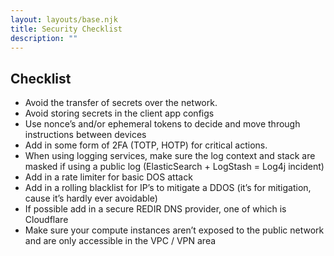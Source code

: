 ```yaml
---
layout: layouts/base.njk
title: Security Checklist
description: ""
---
```


## Checklist

- Avoid the transfer of secrets over the network.
- Avoid storing secrets in the client app configs
- Use nonce’s and/or ephemeral tokens to decide and move through instructions between devices
- Add in some form of 2FA (TOTP, HOTP) for critical actions.
- When using logging services, make sure the log context and stack are masked if using a public log (ElasticSearch + LogStash = Log4j incident) 
- Add in a rate limiter for basic DOS attack
- Add in a rolling blacklist for IP’s to mitigate a DDOS (it’s for mitigation, cause it’s hardly ever avoidable)
- If possible add in a secure REDIR DNS provider, one of which is Cloudflare
- Make sure your compute instances aren’t exposed to the public network and are only accessible in the VPC / VPN area
